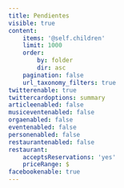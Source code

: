 ```yaml
---
title: Pendientes
visible: true
content:
    items: '@self.children'
    limit: 1000
    order:
        by: folder
        dir: asc
    pagination: false
    url_taxonomy_filters: true
twitterenable: true
twittercardoptions: summary
articleenabled: false
musiceventenabled: false
orgaenabled: false
eventenabled: false
personenabled: false
restaurantenabled: false
restaurant:
    acceptsReservations: 'yes'
    priceRange: $
facebookenable: true
---
```


